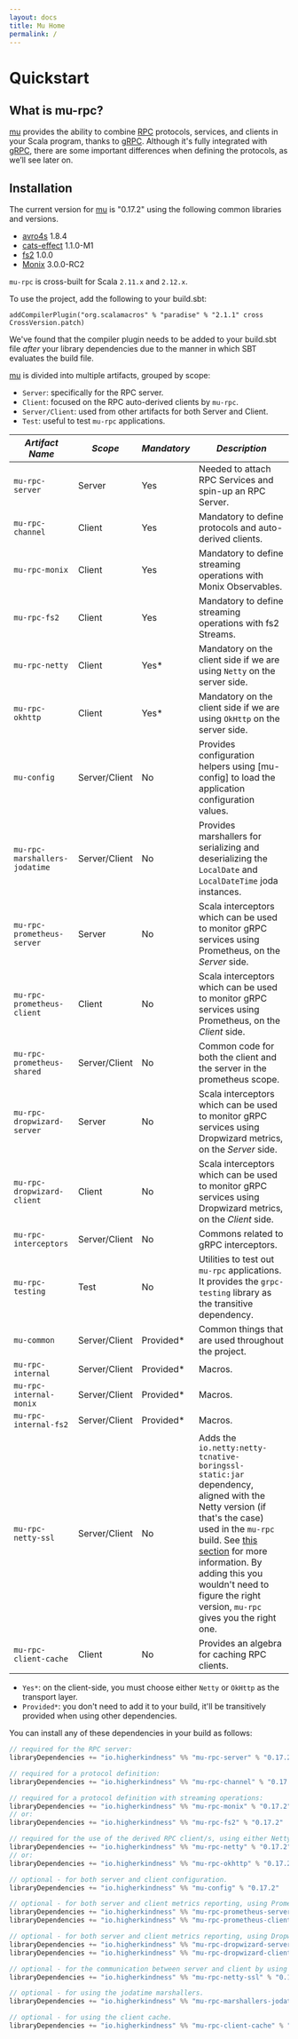 ```yaml
---
layout: docs
title: Mu Home
permalink: /
---
```


# Quickstart

## What is mu-rpc?

[mu] provides the ability to combine [RPC] protocols, services, and clients in your Scala program, thanks to [gRPC]. Although it's fully integrated with [gRPC], there are some important differences when defining the protocols, as we’ll see later on.

## Installation

[comment]: # (Start Replace)

The current version for [mu] is "0.17.2" using the following common libraries and versions.

[comment]: # (End Replace)

 * [avro4s] 1.8.4
 * [cats-effect] 1.1.0-M1
 * [fs2] 1.0.0
 * [Monix] 3.0.0-RC2

`mu-rpc` is cross-built for Scala `2.11.x` and `2.12.x`.

To use the project, add the following to your build.sbt:

```addCompilerPlugin("org.scalamacros" % "paradise" % "2.1.1" cross CrossVersion.patch)```

We've found that the compiler plugin needs to be added to your build.sbt file *after* your library dependencies due to the manner in which SBT evaluates the build file. 

[mu] is divided into multiple artifacts, grouped by scope:

* `Server`: specifically for the RPC server.
* `Client`: focused on the RPC auto-derived clients by `mu-rpc`.
* `Server/Client`: used from other artifacts for both Server and Client.
* `Test`: useful to test `mu-rpc` applications.

*Artifact Name* | *Scope* | *Mandatory* | *Description*
--- | --- | --- | ---
`mu-rpc-server` | Server | Yes | Needed to attach RPC Services and spin-up an RPC Server.
`mu-rpc-channel` | Client | Yes | Mandatory to define protocols and auto-derived clients.
`mu-rpc-monix` | Client | Yes | Mandatory to define streaming operations with Monix Observables.
`mu-rpc-fs2` | Client | Yes | Mandatory to define streaming operations with fs2 Streams.
`mu-rpc-netty` | Client | Yes* | Mandatory on the client side if we are using `Netty` on the server side.
`mu-rpc-okhttp` | Client | Yes* | Mandatory on the client side if we are using `OkHttp` on the server side.
`mu-config` | Server/Client | No | Provides configuration helpers using [mu-config] to load the application configuration values.
`mu-rpc-marshallers-jodatime` | Server/Client | No | Provides marshallers for serializing and deserializing the `LocalDate` and `LocalDateTime` joda instances.
`mu-rpc-prometheus-server` | Server | No | Scala interceptors which can be used to monitor gRPC services using Prometheus, on the _Server_ side.
`mu-rpc-prometheus-client` | Client | No | Scala interceptors which can be used to monitor gRPC services using Prometheus, on the _Client_ side.
`mu-rpc-prometheus-shared` | Server/Client | No | Common code for both the client and the server in the prometheus scope.
`mu-rpc-dropwizard-server` | Server | No | Scala interceptors which can be used to monitor gRPC services using Dropwizard metrics, on the _Server_ side.
`mu-rpc-dropwizard-client` | Client | No | Scala interceptors which can be used to monitor gRPC services using Dropwizard metrics, on the _Client_ side.
`mu-rpc-interceptors` | Server/Client | No | Commons related to gRPC interceptors.
`mu-rpc-testing` | Test | No | Utilities to test out `mu-rpc` applications. It provides the `grpc-testing` library as the transitive dependency.
`mu-common` | Server/Client | Provided* | Common things that are used throughout the project.
`mu-rpc-internal` | Server/Client | Provided* | Macros.
`mu-rpc-internal-monix` | Server/Client | Provided* | Macros.
`mu-rpc-internal-fs2` | Server/Client | Provided* | Macros.
`mu-rpc-netty-ssl` | Server/Client | No | Adds the `io.netty:netty-tcnative-boringssl-static:jar` dependency, aligned with the Netty version (if that's the case) used in the `mu-rpc` build. See [this section](https://github.com/grpc/grpc-java/blob/master/SECURITY.md#netty) for more information. By adding this you wouldn't need to figure the right version, `mu-rpc` gives you the right one.
`mu-rpc-client-cache` | Client | No | Provides an algebra for caching RPC clients.

* `Yes*`: on the client-side, you must choose either `Netty` or `OkHttp` as the transport layer.
* `Provided*`: you don't need to add it to your build, it'll be transitively provided when using other dependencies.

You can install any of these dependencies in your build as follows:

[comment]: # (Start Replace)

```scala
// required for the RPC server:
libraryDependencies += "io.higherkindness" %% "mu-rpc-server" % "0.17.2"

// required for a protocol definition:
libraryDependencies += "io.higherkindness" %% "mu-rpc-channel" % "0.17.2"

// required for a protocol definition with streaming operations:
libraryDependencies += "io.higherkindness" %% "mu-rpc-monix" % "0.17.2"
// or:
libraryDependencies += "io.higherkindness" %% "mu-rpc-fs2" % "0.17.2"

// required for the use of the derived RPC client/s, using either Netty or OkHttp as transport layer:
libraryDependencies += "io.higherkindness" %% "mu-rpc-netty" % "0.17.2"
// or:
libraryDependencies += "io.higherkindness" %% "mu-rpc-okhttp" % "0.17.2"

// optional - for both server and client configuration.
libraryDependencies += "io.higherkindness" %% "mu-config" % "0.17.2"

// optional - for both server and client metrics reporting, using Prometheus.
libraryDependencies += "io.higherkindness" %% "mu-rpc-prometheus-server" % "0.17.2"
libraryDependencies += "io.higherkindness" %% "mu-rpc-prometheus-client" % "0.17.2"

// optional - for both server and client metrics reporting, using Dropwizard.
libraryDependencies += "io.higherkindness" %% "mu-rpc-dropwizard-server" % "0.17.2"
libraryDependencies += "io.higherkindness" %% "mu-rpc-dropwizard-client" % "0.17.2"

// optional - for the communication between server and client by using SSL/TLS.
libraryDependencies += "io.higherkindness" %% "mu-rpc-netty-ssl" % "0.17.2"

// optional - for using the jodatime marshallers.
libraryDependencies += "io.higherkindness" %% "mu-rpc-marshallers-jodatime" % "0.17.2"

// optional - for using the client cache.
libraryDependencies += "io.higherkindness" %% "mu-rpc-client-cache" % "0.17.2"
```

[comment]: # (End Replace)

[RPC]: https://en.wikipedia.org/wiki/Remote_procedure_call
[HTTP/2]: https://http2.github.io/
[gRPC]: https://grpc.io/
[mu]: https://github.com/higherkindness/mu
[Java gRPC]: https://github.com/grpc/grpc-java
[JSON]: https://en.wikipedia.org/wiki/JSON
[gRPC guide]: https://grpc.io/docs/guides/
[PBDirect]: https://github.com/47deg/pbdirect
[scalamacros]: https://github.com/scalamacros/paradise
[Monix]: https://monix.io/
[cats-effect]: https://github.com/typelevel/cats-effect
[Metrifier]: https://github.com/47deg/metrifier
[fs2]: https://github.com/functional-streams-for-scala/fs2
[avro4s]: https://github.com/sksamuel/avro4s